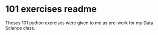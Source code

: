 # 101 exercises readme

Theses 101 python exercises were given to me as pre-work for my Data Science class. 
